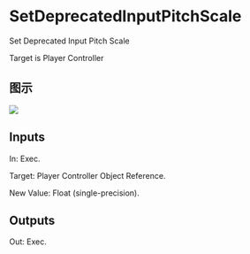# SetDeprecatedInputPitchScale

Set Deprecated Input Pitch Scale

Target is Player Controller

## 图示

![]($-20221218-20295886.png)

## Inputs

In: Exec.

Target: Player Controller Object Reference.

New Value: Float (single-precision).  

## Outputs

Out: Exec.

